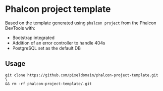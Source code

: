 # Phalcon project template

Based on the template generated using `phalcon project` from the Phalcon DevTools with:

- Bootstrap integrated
- Addition of an error controller to handle 404s
- PostgreSQL set as the default DB

## Usage

`git clone https://github.com/pixeldomain/phalcon-project-template.git \`   
`&& rm -rf phalcon-project-template/.git`